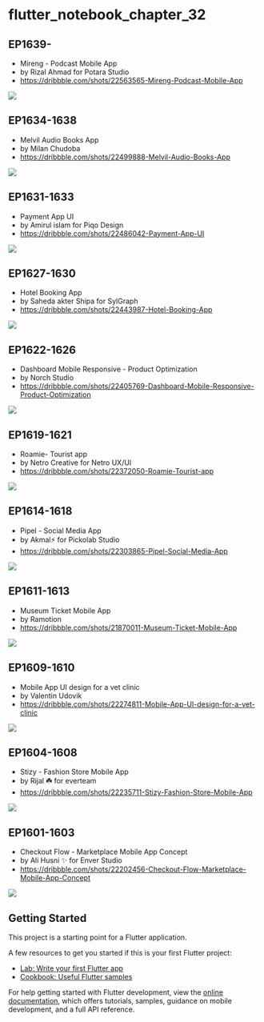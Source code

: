 # flutter_notebook_chapter_32

## EP1639-

- Mireng - Podcast Mobile App
- by Rizal Ahmad for Potara Studio
- https://dribbble.com/shots/22563565-Mireng-Podcast-Mobile-App

<img src="https://cdn.dribbble.com/userupload/10077677/file/original-95a36b3c70c6100d1343be9a57c96a7c.png?resize=1905x1429"/>

## EP1634-1638

- Melvil Audio Books App
- by Milan Chudoba
- https://dribbble.com/shots/22499888-Melvil-Audio-Books-App

<img src="https://cdn.dribbble.com/userupload/9905542/file/original-a4077ee798bcf1f493f13e99ab509803.png?resize=1600x1200"/>

## EP1631-1633

- Payment App UI
- by Amirul islam for Piqo Design
- https://dribbble.com/shots/22486042-Payment-App-UI

<img src="https://cdn.dribbble.com/userupload/9867798/file/original-3724467d1916148f00687162caa1a5bf.png?resize=1600x1200"/>

## EP1627-1630

- Hotel Booking App
- by Saheda akter Shipa for SylGraph
- https://dribbble.com/shots/22443987-Hotel-Booking-App

<img src="https://cdn.dribbble.com/userupload/9753975/file/original-82357c1187d58f156b067e8ca025085f.jpg?resize=1600x1198"/>

## EP1622-1626

- Dashboard Mobile Responsive - Product Optimization
- by Norch Studio
- https://dribbble.com/shots/22405769-Dashboard-Mobile-Responsive-Product-Optimization

<img src="https://cdn.dribbble.com/userupload/9652607/file/original-c1080b7b8f548c55c2b4ae44a531d759.png?resize=1600x1200"/>

## EP1619-1621

- Roamie- Tourist app
- by Netro Creative for Netro UX/UI
- https://dribbble.com/shots/22372050-Roamie-Tourist-app

<img src="https://cdn.dribbble.com/userupload/9563025/file/original-67102b79a773790f36325a03cd980a3d.jpg?resize=1600x1200"/>

## EP1614-1618

- Pipel - Social Media App
- by Akmal⚡ for Pickolab Studio
- https://dribbble.com/shots/22303865-Pipel-Social-Media-App

<img src="https://cdn.dribbble.com/userupload/9379674/file/original-78eb6e4e4e6ae76002e91a874b21776d.jpg?resize=1600x1202"/>

## EP1611-1613

- Museum Ticket Mobile App
- by Ramotion
- https://dribbble.com/shots/21870011-Museum-Ticket-Mobile-App

<img src="https://cdn.dribbble.com/userupload/8188430/file/original-cd60c2b59329578bc2c29664677ca0ea.png?resize=1600x1200"/>

## EP1609-1610

- Mobile App UI design for a vet clinic
- by Valentin Udovik
- https://dribbble.com/shots/22274811-Mobile-App-UI-design-for-a-vet-clinic

<img src="https://cdn.dribbble.com/userupload/9302096/file/original-233000f09ba54d5966d9966ff41473f5.png?resize=1600x1200"/>

## EP1604-1608

- Stizy - Fashion Store Mobile App
- by Rijal ☘️ for everteam
- https://dribbble.com/shots/22235711-Stizy-Fashion-Store-Mobile-App

<img src="https://cdn.dribbble.com/userupload/9199343/file/original-2617b4df322f1ea03da55e54f006713d.jpg?resize=1600x1200"/>

## EP1601-1603

- Checkout Flow - Marketplace Mobile App Concept
- by Ali Husni ✨ for Enver Studio
- https://dribbble.com/shots/22202456-Checkout-Flow-Marketplace-Mobile-App-Concept

<img src="https://cdn.dribbble.com/userupload/9113668/file/original-069cf166527e4a0844b0f9652572383c.png?resize=1905x1429"/>

## Getting Started

This project is a starting point for a Flutter application.

A few resources to get you started if this is your first Flutter project:

- [Lab: Write your first Flutter app](https://docs.flutter.dev/get-started/codelab)
- [Cookbook: Useful Flutter samples](https://docs.flutter.dev/cookbook)

For help getting started with Flutter development, view the
[online documentation](https://docs.flutter.dev/), which offers tutorials,
samples, guidance on mobile development, and a full API reference.
